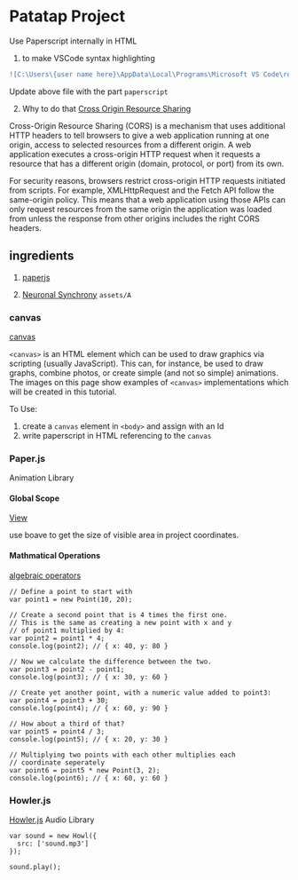 # Patatap Project

Use Paperscript internally in HTML
1. to make VSCode syntax highlighting
```diff
![C:\Users\{user name here}\AppData\Local\Programs\Microsoft VS Code\resources\app\extensions\html\syntaxes\html.tmLanguage.json
```
Update above file with the part `paperscript`


2. Why to do that
[Cross Origin Resource Sharing](https://developer.mozilla.org/en-US/docs/Web/HTTP/CORS)

Cross-Origin Resource Sharing (CORS) is a mechanism that uses additional HTTP headers to tell browsers to give a web application running at one origin, access to selected resources from a different origin. A web application executes a cross-origin HTTP request when it requests a resource that has a different origin (domain, protocol, or port) from its own.

For security reasons, browsers restrict cross-origin HTTP requests initiated from scripts. For example, XMLHttpRequest and the Fetch API follow the same-origin policy. This means that a web application using those APIs can only request resources from the same origin the application was loaded from unless the response from other origins includes the right CORS headers.


## ingredients

1. [paperjs](http://paperjs.org/)

2. [Neuronal Synchrony](https://github.com/jonobr1/Neuronal-Synchrony) `assets/A`


### canvas
[canvas](https://developer.mozilla.org/en-US/docs/Web/API/Canvas_API/Tutorial)

`<canvas>` is an HTML element which can be used to draw graphics via scripting (usually JavaScript). This can, for instance, be used to draw graphs, combine photos, or create simple (and not so simple) animations. The images on this page show examples of `<canvas>` implementations which will be created in this tutorial.


To Use:
1. create a `canvas` element in `<body>` and assign with an Id
2. write paperscript in HTML referencing to the `canvas`



### Paper.js
Animation Library

#### Global Scope 
[View](http://paperjs.org/reference/view/)

use boave to get the size of visible area in project coordinates.

#### Mathmatical Operations
[algebraic operators](http://paperjs.org/tutorials/geometry/mathematical-operations/)
```
// Define a point to start with
var point1 = new Point(10, 20);

// Create a second point that is 4 times the first one.
// This is the same as creating a new point with x and y
// of point1 multiplied by 4:
var point2 = point1 * 4;
console.log(point2); // { x: 40, y: 80 }

// Now we calculate the difference between the two.
var point3 = point2 - point1;
console.log(point3); // { x: 30, y: 60 }

// Create yet another point, with a numeric value added to point3:
var point4 = point3 + 30;
console.log(point4); // { x: 60, y: 90 }

// How about a third of that?
var point5 = point4 / 3;
console.log(point5); // { x: 20, y: 30 }

// Multiplying two points with each other multiplies each 
// coordinate seperately
var point6 = point5 * new Point(3, 2);
console.log(point6); // { x: 60, y: 60 }
```

### Howler.js
[Howler.js](https://github.com/goldfire/howler.js/#quick-start)
Audio Library

```
var sound = new Howl({
  src: ['sound.mp3']
});
 
sound.play();
```